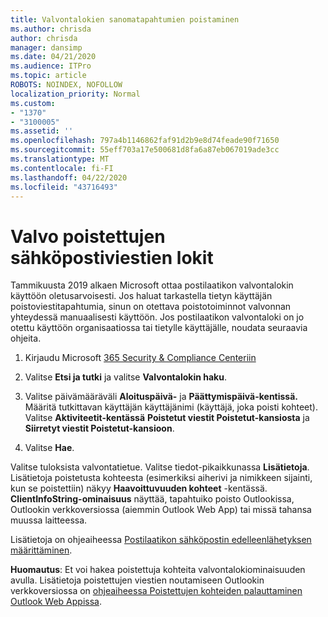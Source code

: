 ```yaml
---
title: Valvontalokien sanomatapahtumien poistaminen
ms.author: chrisda
author: chrisda
manager: dansimp
ms.date: 04/21/2020
ms.audience: ITPro
ms.topic: article
ROBOTS: NOINDEX, NOFOLLOW
localization_priority: Normal
ms.custom:
- "1370"
- "3100005"
ms.assetid: ''
ms.openlocfilehash: 797a4b1146862faf91d2b9e8d74feade90f71650
ms.sourcegitcommit: 55eff703a17e500681d8fa6a87eb067019ade3cc
ms.translationtype: MT
ms.contentlocale: fi-FI
ms.lasthandoff: 04/22/2020
ms.locfileid: "43716493"
---
```

# <a name="audit-logs-for-deleted-email-messages"></a>Valvo poistettujen sähköpostiviestien lokit

Tammikuusta 2019 alkaen Microsoft ottaa postilaatikon valvontalokin käyttöön oletusarvoisesti. Jos haluat tarkastella tietyn käyttäjän poistoviestitapahtumia, sinun on otettava poistotoiminnot valvonnan yhteydessä manuaalisesti käyttöön. Jos postilaatikon valvontaloki on jo otettu käyttöön organisaatiossa tai tietylle käyttäjälle, noudata seuraavia ohjeita.

1. Kirjaudu Microsoft [365 Security & Compliance Centeriin](https://protection.office.com/)

2. Valitse **Etsi ja tutki** ja valitse **Valvontalokin haku**.

3. Valitse päivämääräväli **Aloituspäivä-** ja **Päättymispäivä-kentissä.** Määritä tutkittavan käyttäjän käyttäjänimi (käyttäjä, joka poisti kohteet). Valitse **Aktiviteetit-kentässä** **Poistetut viestit Poistetut-kansiosta** ja **Siirretyt viestit Poistetut-kansioon**.

4. Valitse **Hae**.

Valitse tuloksista valvontatietue. Valitse tiedot-pikaikkunassa **Lisätietoja**. Lisätietoja poistetusta kohteesta (esimerkiksi aiherivi ja nimikkeen sijainti, kun se poistettiin) näkyy **Haavoittuvuuden kohteet** -kentässä. **ClientInfoString-ominaisuus** näyttää, tapahtuiko poisto Outlookissa, Outlookin verkkoversiossa (aiemmin Outlook Web App) tai missä tahansa muussa laitteessa.

Lisätietoja on ohjeaiheessa [Postilaatikon sähköpostin edelleenlähetyksen määrittäminen](https://docs.microsoft.com/office365/securitycompliance/auditing-troubleshooting-scenarios#determining-if-a-user-deleted-email-items).

**Huomautus**: Et voi hakea poistettuja kohteita valvontalokiominaisuuden avulla. Lisätietoja poistettujen viestien noutamiseen Outlookin verkkoversiossa on [ohjeaiheessa Poistettujen kohteiden palauttaminen Outlook Web Appissa](https://support.office.com/article/C3D8FC15-EEEF-4F1C-81DF-E27964B7EDD4).
